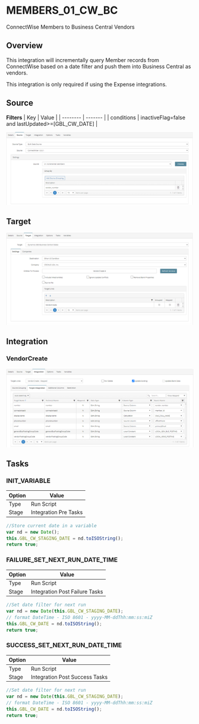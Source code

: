 # MEMBERS_01_CW_BC
ConnectWise Members to Business Central Vendors

## Overview
This integration will incrementally query Member records from ConnectWise based on a date filter and push them into Business Central as vendors. 

This integration is only required if using the Expense integrations.

## Source
**Filters**
| Key    | Value |
| -------- | ------- |
| conditions | inactiveFlag=false and lastUpdated>=[GBL_CW_DATE]     |

![Source](./Images/Source.png)

## Target
![Target](./Images/Target.png)

## Integration

### VendorCreate
![VendorCreate](./Images/VendorCreate.png)

## Tasks

### INIT_VARIABLE
| Option    | Value |
| -------- | ------- |
| Type  | Run Script   |
| Stage | Integration Pre Tasks  |
```javascript
//Store current date in a variable
var nd = new Date();
this.GBL_CW_STAGING_DATE = nd.toISOString();
return true;
```

### FAILURE_SET_NEXT_RUN_DATE_TIME
| Option    | Value |
| -------- | ------- |
| Type  | Run Script   |
| Stage | Integration Post Failure Tasks  |
```javascript
//Set date filter for next run
var nd = new Date(this.GBL_CW_STAGING_DATE);
// format DateTime - ISO 8601 - yyyy-MM-ddThh:mm:ss:miZ
this.GBL_CW_DATE = nd.toISOString();
return true;
```

### SUCCESS_SET_NEXT_RUN_DATE_TIME
| Option    | Value |
| -------- | ------- |
| Type  | Run Script   |
| Stage | Integration Post Success Tasks  |
```javascript
//Set date filter for next run
var nd = new Date(this.GBL_CW_STAGING_DATE);
// format DateTime - ISO 8601 - yyyy-MM-ddThh:mm:ss:miZ
this.GBL_CW_DATE = nd.toISOString();
return true;
```